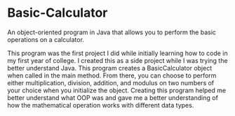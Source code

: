 # Basic-Calculator
An object-oriented program in Java that allows you to perform the basic operations on a calculator.

This program was the first project I did while initially learning how to code in my first year of college. I created this as a side project while I was trying the better understand Java. This program creates a BasicCalculator object when called in the main method. From there, you can choose to perform either multiplication, division, addition, and modulus on two numbers of your choice when you initialize the object. Creating this program helped me better understand what OOP was and gave me a better understanding of how the mathematical operation works with different data types.
